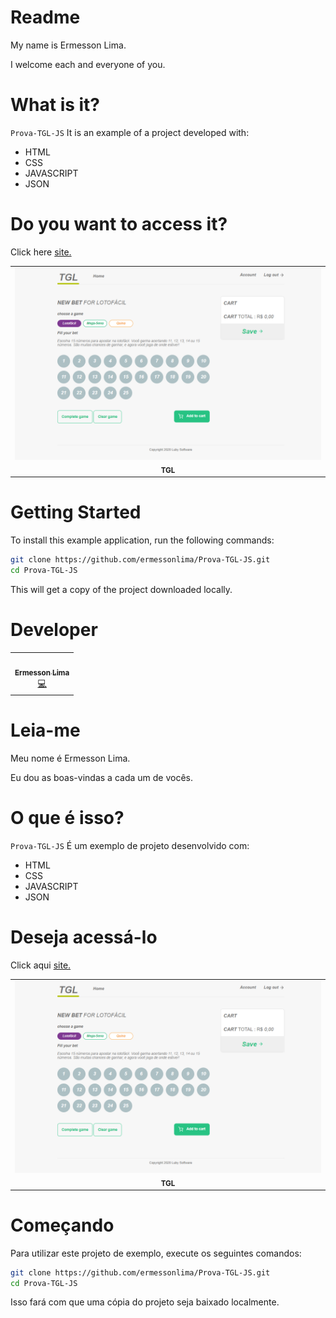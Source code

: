 # Readme

My name is Ermesson Lima.

I welcome each and everyone of you.

# What is it?
`Prova-TGL-JS` It is an example of a project developed with:

- HTML 
- CSS
- JAVASCRIPT
- JSON

# Do you want to access it?

Click here [site.](https://prova-tgl-js.vercel.app)


<table>
  <tr>
    <td align="center"><img src="/_docs/tgl.PNG" width="800"> <br /><sub><b>TGL</b></sub></a><br /></td> 

  </tr>
</table>

# Getting Started

To install this example application, run the following commands:

```bash
git clone https://github.com/ermessonlima/Prova-TGL-JS.git
cd Prova-TGL-JS
```
This will get a copy of the project downloaded locally.



# Developer

<table>
  <tr>
    <td align="center"><a href="https://www.instagram.com/ermesson_lima/"><img src="https://avatars.githubusercontent.com/u/59540379?v=4" width="100px;" alt=""/><br /><sub><b>Ermesson Lima</b></sub></a><br /><a href="https://github.com/ermessonlima/Luby-Test" title="Code">💻</a></td>
  </tr>
</table>


# Leia-me

Meu nome é Ermesson Lima.

Eu dou as boas-vindas a cada um de vocês.

# O que é isso?
`Prova-TGL-JS` É um exemplo de projeto desenvolvido com:

- HTML 
- CSS
- JAVASCRIPT
- JSON

# Deseja acessá-lo
Click aqui [site.](https://prova-tgl-js.vercel.app)


<table>
  <tr>
    <td align="center"><img src="/_docs/tgl.PNG" width="800"> <br /><sub><b>TGL</b></sub></a><br /></td> 

  </tr>
</table>

# Começando

Para utilizar este projeto de exemplo, execute os seguintes comandos:

```bash
git clone https://github.com/ermessonlima/Prova-TGL-JS.git
cd Prova-TGL-JS
```
Isso fará com que uma cópia do projeto seja baixado localmente.


